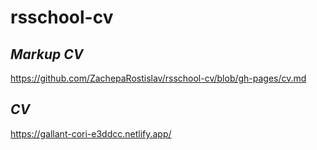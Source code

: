 # rsschool-cv

## *Markup CV* 
https://github.com/ZachepaRostislav/rsschool-cv/blob/gh-pages/cv.md

## *CV*
https://gallant-cori-e3ddcc.netlify.app/
